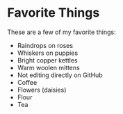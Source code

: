 # Favorite Things

These are a few of my favorite things:

- Raindrops on roses
- Whiskers on puppies
- Bright copper kettles
- Warm woolen mittens
- Not editing directly on GitHub
- Coffee
- Flowers (daisies)
- Flour
- Tea
